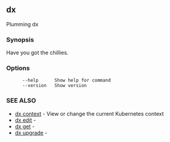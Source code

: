 ## dx

Plumming dx

### Synopsis

Have you got the chillies.

### Options

```
      --help      Show help for command
      --version   Show version
```

### SEE ALSO

* [dx context](dx_context.md)	 - View or change the current Kubernetes context
* [dx edit](dx_edit.md)	 - 
* [dx get](dx_get.md)	 - 
* [dx upgrade](dx_upgrade.md)	 - 

